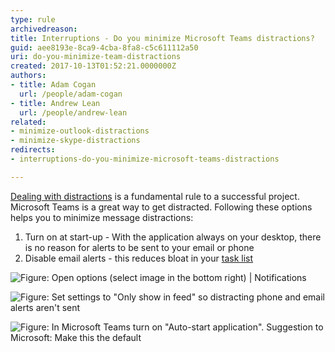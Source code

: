 ```yaml
---
type: rule
archivedreason: 
title: Interruptions - Do you minimize Microsoft Teams distractions?
guid: aee8193e-8ca9-4cba-8fa8-c5c611112a50
uri: do-you-minimize-team-distractions
created: 2017-10-13T01:52:21.0000000Z
authors:
- title: Adam Cogan
  url: /people/adam-cogan
- title: Andrew Lean
  url: /people/andrew-lean
related: 
- minimize-outlook-distractions
- minimize-skype-distractions
redirects:
- interruptions-do-you-minimize-microsoft-teams-distractions

---
```


[Dealing with distractions](/do-you-deal-with-distractions) is a fundamental rule to a successful project. Microsoft Teams is a great way to get distracted. Following these options helps you to minimize message distractions:

1. Turn on at start-up - With the application always on your desktop, there is no reason for alerts to be sent to your email or phone
2. Disable email alerts - this reduces bloat in your [task list](/dones-is-your-inbox-a-task-list-only)


<!--endintro-->

![Figure: Open options (select image in the bottom right) | Notifications](Teams\_1\_FindNotifications.jpg)  

![Figure: Set settings to "Only show in feed" so distracting phone and email alerts aren't sent](Teams\_2\_SetNotifications.jpg)  

![Figure: In Microsoft Teams turn on "Auto-start application". Suggestion to Microsoft: Make this the default](Teams\_4\_ApplicationSettings.jpg)  

